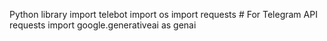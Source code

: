 Python library
import telebot
import os
import requests  # For Telegram API requests
import google.generativeai as genai
